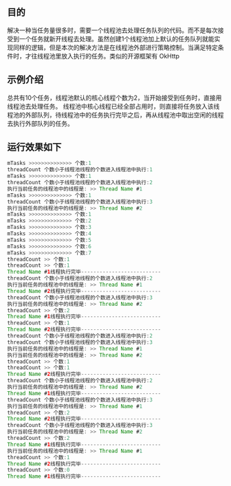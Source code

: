 
## 目的

解决一种当任务量很多时，需要一个线程池去处理任务队列的代码。而不是每次接受到一个任务就新开线程去处理。虽然创建1个线程池加上默认的任务队列就能实现同样的逻辑，但是本次的解决方法是在线程池外部进行策略控制。当满足特定条件时，才往线程池里放入执行的任务。类似的开源框架有 OkHttp

## 示例介绍

总共有10个任务，线程池默认的核心线程个数为2，当开始接受到任务时，直接用线程池去处理任务。
线程池中核心线程已经全部占用时，则直接将任务放入该线程池的外部队列，待线程池中的任务执行完毕之后，再从线程池中取出空闲的线程去执行外部队列的任务。

## 运行效果如下

```java
mTasks >>>>>>>>>>>>>> 个数:1
threadCount 个数小于线程池线程的个数进入线程池中执行:1
mTasks >>>>>>>>>>>>>> 个数:1
threadCount 个数小于线程池线程的个数进入线程池中执行:2
执行当前任务的线程池中的线程是: >> Thread Name #1
mTasks >>>>>>>>>>>>>> 个数:1
threadCount 个数小于线程池线程的个数进入线程池中执行:3
执行当前任务的线程池中的线程是: >> Thread Name #2
mTasks >>>>>>>>>>>>>> 个数:1
mTasks >>>>>>>>>>>>>> 个数:2
mTasks >>>>>>>>>>>>>> 个数:3
mTasks >>>>>>>>>>>>>> 个数:4
mTasks >>>>>>>>>>>>>> 个数:5
mTasks >>>>>>>>>>>>>> 个数:6
mTasks >>>>>>>>>>>>>> 个数:7
threadCount >> 个数:1
threadCount >> 个数:1
Thread Name #1线程执行完毕--------------------------
threadCount 个数小于线程池线程的个数进入线程池中执行:2
执行当前任务的线程池中的线程是: >> Thread Name #1
Thread Name #2线程执行完毕--------------------------
threadCount 个数小于线程池线程的个数进入线程池中执行:3
执行当前任务的线程池中的线程是: >> Thread Name #2
threadCount >> 个数:2
Thread Name #1线程执行完毕--------------------------
threadCount >> 个数:1
Thread Name #2线程执行完毕--------------------------
threadCount 个数小于线程池线程的个数进入线程池中执行:2
threadCount 个数小于线程池线程的个数进入线程池中执行:3
执行当前任务的线程池中的线程是: >> Thread Name #1
执行当前任务的线程池中的线程是: >> Thread Name #2
threadCount >> 个数:1
threadCount >> 个数:1
Thread Name #2线程执行完毕--------------------------
threadCount 个数小于线程池线程的个数进入线程池中执行:2
执行当前任务的线程池中的线程是: >> Thread Name #2
Thread Name #1线程执行完毕--------------------------
threadCount 个数小于线程池线程的个数进入线程池中执行:3
执行当前任务的线程池中的线程是: >> Thread Name #1
threadCount >> 个数:2
Thread Name #2线程执行完毕--------------------------
threadCount 个数小于线程池线程的个数进入线程池中执行:3
执行当前任务的线程池中的线程是: >> Thread Name #2
threadCount >> 个数:2
Thread Name #1线程执行完毕--------------------------
执行当前任务的线程池中的线程是: >> Thread Name #1
threadCount >> 个数:1
Thread Name #2线程执行完毕--------------------------
threadCount >> 个数:0
Thread Name #1线程执行完毕--------------------------
```
